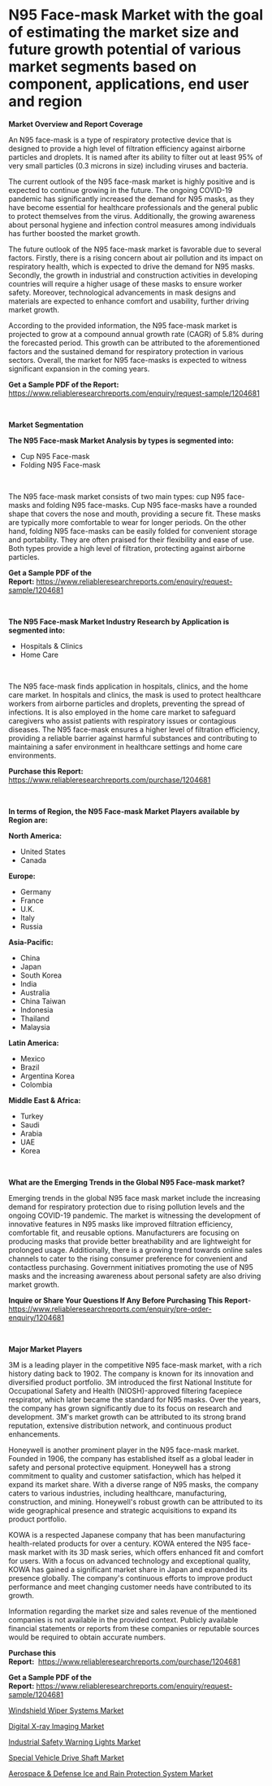 <p><h1>N95 Face-mask Market with the goal of estimating the market size and future growth potential of various market segments based on component, applications, end user and region</h1></p><p><strong>Market Overview and Report Coverage</strong></p>
<p><p>An N95 face-mask is a type of respiratory protective device that is designed to provide a high level of filtration efficiency against airborne particles and droplets. It is named after its ability to filter out at least 95% of very small particles (0.3 microns in size) including viruses and bacteria.</p><p>The current outlook of the N95 face-mask market is highly positive and is expected to continue growing in the future. The ongoing COVID-19 pandemic has significantly increased the demand for N95 masks, as they have become essential for healthcare professionals and the general public to protect themselves from the virus. Additionally, the growing awareness about personal hygiene and infection control measures among individuals has further boosted the market growth.</p><p>The future outlook of the N95 face-mask market is favorable due to several factors. Firstly, there is a rising concern about air pollution and its impact on respiratory health, which is expected to drive the demand for N95 masks. Secondly, the growth in industrial and construction activities in developing countries will require a higher usage of these masks to ensure worker safety. Moreover, technological advancements in mask designs and materials are expected to enhance comfort and usability, further driving market growth.</p><p>According to the provided information, the N95 face-mask market is projected to grow at a compound annual growth rate (CAGR) of 5.8% during the forecasted period. This growth can be attributed to the aforementioned factors and the sustained demand for respiratory protection in various sectors. Overall, the market for N95 face-masks is expected to witness significant expansion in the coming years.</p></p>
<p><strong>Get a Sample PDF of the Report:</strong> <a href="https://www.reliableresearchreports.com/enquiry/request-sample/1204681">https://www.reliableresearchreports.com/enquiry/request-sample/1204681</a></p>
<p>&nbsp;</p>
<p><strong>Market Segmentation</strong></p>
<p><strong>The N95 Face-mask Market Analysis by types is segmented into:</strong></p>
<p><ul><li>Cup N95 Face-mask</li><li>Folding N95 Face-mask</li></ul></p>
<p>&nbsp;</p>
<p><p>The N95 face-mask market consists of two main types: cup N95 face-masks and folding N95 face-masks. Cup N95 face-masks have a rounded shape that covers the nose and mouth, providing a secure fit. These masks are typically more comfortable to wear for longer periods. On the other hand, folding N95 face-masks can be easily folded for convenient storage and portability. They are often praised for their flexibility and ease of use. Both types provide a high level of filtration, protecting against airborne particles.</p></p>
<p><strong>Get a Sample PDF of the Report:</strong>&nbsp;<a href="https://www.reliableresearchreports.com/enquiry/request-sample/1204681">https://www.reliableresearchreports.com/enquiry/request-sample/1204681</a></p>
<p>&nbsp;</p>
<p><strong>The N95 Face-mask Market Industry Research by Application is segmented into:</strong></p>
<p><ul><li>Hospitals & Clinics</li><li>Home Care</li></ul></p>
<p>&nbsp;</p>
<p><p>The N95 face-mask finds application in hospitals, clinics, and the home care market. In hospitals and clinics, the mask is used to protect healthcare workers from airborne particles and droplets, preventing the spread of infections. It is also employed in the home care market to safeguard caregivers who assist patients with respiratory issues or contagious diseases. The N95 face-mask ensures a higher level of filtration efficiency, providing a reliable barrier against harmful substances and contributing to maintaining a safer environment in healthcare settings and home care environments.</p></p>
<p><strong>Purchase this Report:</strong>&nbsp; <a href="https://www.reliableresearchreports.com/purchase/1204681">https://www.reliableresearchreports.com/purchase/1204681</a></p>
<p>&nbsp;</p>
<p><strong>In terms of Region, the N95 Face-mask Market Players available by Region are:</strong></p>
<p>
    <p> <strong> North America: </strong>
        <ul>
            <li>United States</li>
            <li>Canada</li>
        </ul>
        </p> 
    <p> <strong> Europe: </strong>
        <ul>
            <li>Germany</li>
            <li>France</li>
            <li>U.K.</li>
            <li>Italy</li>
            <li>Russia</li>
        </ul>
        </p> 
    <p> <strong> Asia-Pacific: </strong>
        <ul>
            <li>China</li>
            <li>Japan</li>
            <li>South Korea</li>
            <li>India</li>
            <li>Australia</li>
            <li>China Taiwan</li>
            <li>Indonesia</li>
            <li>Thailand</li>
            <li>Malaysia</li>
        </ul>
        </p> 
    <p> <strong> Latin America: </strong>
        <ul>
            <li>Mexico</li>
            <li>Brazil</li>
            <li>Argentina Korea</li>
            <li>Colombia</li>
        </ul>
        </p> 
    <p> <strong> Middle East & Africa: </strong>
        <ul>
            <li>Turkey</li>
            <li>Saudi</li>
            <li>Arabia</li>
            <li>UAE</li>
            <li>Korea</li>
        </ul>
    </p>
    </p>
<p>&nbsp;</p>
<p><strong>What are the Emerging Trends in the Global N95 Face-mask market?</strong></p>
<p><p>Emerging trends in the global N95 face mask market include the increasing demand for respiratory protection due to rising pollution levels and the ongoing COVID-19 pandemic. The market is witnessing the development of innovative features in N95 masks like improved filtration efficiency, comfortable fit, and reusable options. Manufacturers are focusing on producing masks that provide better breathability and are lightweight for prolonged usage. Additionally, there is a growing trend towards online sales channels to cater to the rising consumer preference for convenient and contactless purchasing. Government initiatives promoting the use of N95 masks and the increasing awareness about personal safety are also driving market growth.</p></p>
<p><strong>Inquire or Share Your Questions If Any Before Purchasing This Report</strong>- <a href="https://www.reliableresearchreports.com/enquiry/pre-order-enquiry/1204681">https://www.reliableresearchreports.com/enquiry/pre-order-enquiry/1204681</a></p>
<p>&nbsp;</p>
<p><strong>Major Market Players</strong></p>
<p><p>3M is a leading player in the competitive N95 face-mask market, with a rich history dating back to 1902. The company is known for its innovation and diversified product portfolio. 3M introduced the first National Institute for Occupational Safety and Health (NIOSH)-approved filtering facepiece respirator, which later became the standard for N95 masks. Over the years, the company has grown significantly due to its focus on research and development. 3M's market growth can be attributed to its strong brand reputation, extensive distribution network, and continuous product enhancements.</p><p>Honeywell is another prominent player in the N95 face-mask market. Founded in 1906, the company has established itself as a global leader in safety and personal protective equipment. Honeywell has a strong commitment to quality and customer satisfaction, which has helped it expand its market share. With a diverse range of N95 masks, the company caters to various industries, including healthcare, manufacturing, construction, and mining. Honeywell's robust growth can be attributed to its wide geographical presence and strategic acquisitions to expand its product portfolio.</p><p>KOWA is a respected Japanese company that has been manufacturing health-related products for over a century. KOWA entered the N95 face-mask market with its 3D mask series, which offers enhanced fit and comfort for users. With a focus on advanced technology and exceptional quality, KOWA has gained a significant market share in Japan and expanded its presence globally. The company's continuous efforts to improve product performance and meet changing customer needs have contributed to its growth.</p><p>Information regarding the market size and sales revenue of the mentioned companies is not available in the provided context. Publicly available financial statements or reports from these companies or reputable sources would be required to obtain accurate numbers.</p></p>
<p><strong>Purchase this Report:</strong>&nbsp;&nbsp;<a href="https://www.reliableresearchreports.com/purchase/1204681">https://www.reliableresearchreports.com/purchase/1204681</a></p>
<p></p>
<p><strong>Get a Sample PDF of the Report:</strong>&nbsp;<a href="https://www.reliableresearchreports.com/enquiry/request-sample/1204681">https://www.reliableresearchreports.com/enquiry/request-sample/1204681</a></p>
<p><p><a href="https://www.linkedin.com/pulse/windshield-wiper-systems-market-size-share-amp-trends-analysis/">Windshield Wiper Systems Market</a></p><p><a href="https://medium.com/@yuvicharp23/digital-x-ray-imaging-market-competitive-analysis-market-trends-and-forecast-to-2030-521055a4a5c6">Digital X-ray Imaging Market</a></p><p><a href="https://github.com/jhonwin654/Market-Research-Report-List-1/blob/main/industrial-safety-warning-lights-market.md">Industrial Safety Warning Lights Market</a></p><p><a href="https://github.com/smritireportprime/Market-Research-Report-List-1/blob/main/special-vehicle-drive-shaft-market.md">Special Vehicle Drive Shaft Market</a></p><p><a href="https://www.linkedin.com/pulse/aerospace-amp-defense-ice-rain-protection-system-market-challenges/">Aerospace & Defense Ice and Rain Protection System Market</a></p></p>